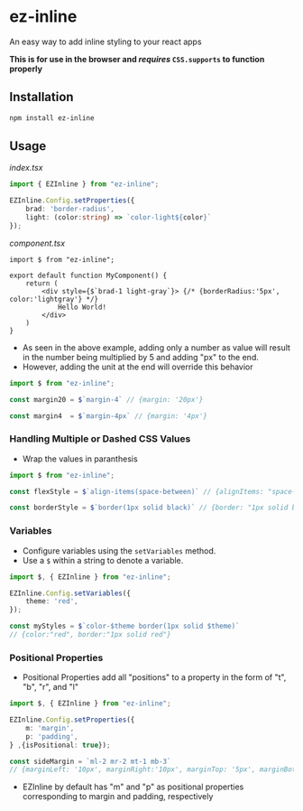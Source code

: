 # ez-inline
An easy way to add inline styling to your react apps

**This is for use in the browser and *requires* `CSS.supports` to function properly**

## Installation
```bash
npm install ez-inline
```

## Usage
*index.tsx*
```typescript 
import { EZInline } from "ez-inline";

EZInline.Config.setProperties({
    brad: 'border-radius',
    light: (color:string) => `color-light${color}`
});
```

*component.tsx*
```tsx
import $ from "ez-inline";

export default function MyComponent() {
    return (
        <div style={$`brad-1 light-gray`}> {/* {borderRadius:'5px', color:'lightgray'} */}
            Hello World!
        </div>
    )
}
```
* As seen in the above example, adding only a number as value will result in the number being multiplied by 5 and adding "px" to the end.
* However, adding the unit at the end will override this behavior
```typescript
import $ from "ez-inline";

const margin20 = $`margin-4` // {margin: '20px'}

const margin4  = $`margin-4px` // {margin: '4px'}
```

### Handling Multiple or Dashed CSS Values
* Wrap the values in paranthesis
```typescript
import $ from "ez-inline";

const flexStyle = $`align-items(space-between)` // {alignItems: "space-between"}

const borderStyle = $`border(1px solid black)` // {border: "1px solid black"}
```

### Variables
* Configure variables using the `setVariables` method.
* Use a `$` within a string to denote a variable.

```typescript
import $, { EZInline } from "ez-inline";

EZInline.Config.setVariables({
    theme: 'red',
});

const myStyles = $`color-$theme border(1px solid $theme)`
// {color:"red", border:"1px solid red"}
```

### Positional Properties
* Positional Properties add all "positions" to a property in the form of "t", "b", "r", and "l"
```typescript
import $, { EZInline } from "ez-inline";

EZInline.Config.setProperties({
    m: 'margin',
    p: 'padding',
} ,{isPositional: true});

const sideMargin = `ml-2 mr-2 mt-1 mb-3` 
// {marginLeft: '10px', marginRight:'10px', marginTop: '5px', marginBottom: '15px'}
```

* EZInline by default has "m" and "p" as positional properties corresponding to margin and padding, respectively